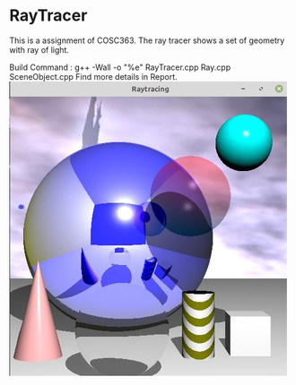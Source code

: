 # RayTracer
This is a assignment of COSC363. The ray tracer shows a set of geometry with ray of light.

Build Command : g++ -Wall -o "%e" RayTracer.cpp Ray.cpp SceneObject.cpp
Find more details in Report.
![Game Screenshot](123.png)
